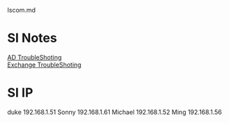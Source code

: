 Iscom.md
# SI Notes
[AD TroubleShoting][1]\
[Exchange TroubleShoting][2]




[1]:https://github.com/NickWang1006/MarkDown/blob/main/AD%20TrobuleShoting.md
[2]:https://github.com/NickWang1006/MarkDown/blob/main/Exchange%20TrobuleShoting.md


# SI IP 
duke    192.168.1.51
Sonny   192.168.1.61
Michael 192.168.1.52
Ming    192.168.1.56

